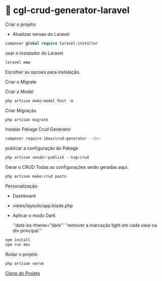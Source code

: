 # 🚧 cgl-crud-generator-laravel

Criar o projeto:

- Atualizar versao do Laravel

```PHP
composer global require laravel/installer
```

usar o instalador do Laravel

```PHP
laravel new
```

Escolher as opcoes para instalação.

Criar o Migrate

Criar a Model

```PHP
php artisan make:model Post -m
```

Criar Migração

```PHP
php artisan migrate
```

Instalar Pakage Crud Generator

```bash
composer require ibex/crud-generator --dev
```

publicar a configuração do Pakage

```PHP
php artisan vendor:publish --tag=crud
```

Gerar o CRUD
Todas as configurações serão geradas aqui.

```PHP
php artisan make:crud posts
```

Personalização:

- Dashboard
- views/layouts/app.blade.php
- Aplicar o modo Dark

    ''data-bs-theme="dark''
    ''remover a marcação light em cada view na div principal.''

```bash
npm install
npm run dev
```

Rodar o projeto

```PHP
php artisan serve
```

[Clone do Projeto](https://github.com/WMS66/cgl-crud-generator-laravel.git)
